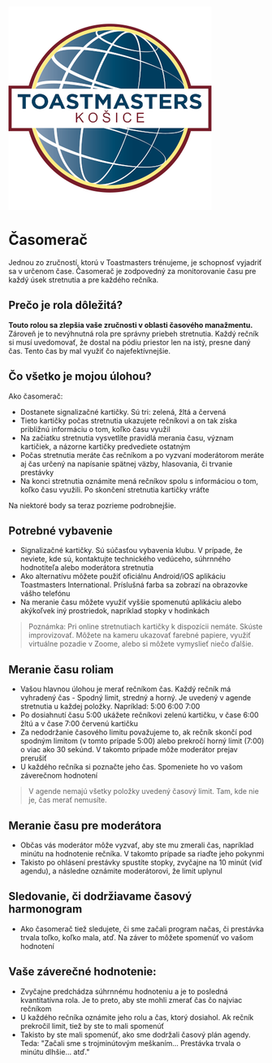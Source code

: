 ![alt text][logo]

# Časomerač
Jednou zo zručností, ktorú v Toastmasters trénujeme, je schopnosť vyjadriť sa v určenom čase. Časomerač je zodpovedný za monitorovanie času pre každý úsek stretnutia a pre každého rečníka.

## Prečo je rola dôležitá?
**Touto rolou sa zlepšia vaše zručnosti v oblasti časového manažmentu.** Zároveň je to nevýhnutná rola pre správny priebeh stretnutia. Každý rečník si musí uvedomovať, že dostal na pódiu priestor len na istý, presne daný čas. Tento čas by mal využiť čo najefektívnejšie.

## Čo všetko je mojou úlohou?
Ako časomerač:
- Dostanete signalizačné kartičky. Sú tri: zelená, žltá a červená
- Tieto kartičky počas stretnutia ukazujete rečníkovi a on tak získa približnú informáciu o tom, koľko času využil
- Na začiatku stretnutia vysvetlíte pravidlá merania času, význam kartičiek, a názorne kartičky predvediete ostatným
- Počas stretnutia meráte čas rečníkom a po vyzvaní moderátorom meráte aj čas určený na napísanie spätnej väzby, hlasovania, či trvanie prestávky
- Na konci stretnutia oznámite mená rečníkov spolu s informáciou o tom, koľko času využili. Po skončení stretnutia kartičky vráťte

Na niektoré body sa teraz pozrieme podrobnejšie.

## Potrebné vybavenie
- Signalizačné kartičky. Sú súčasťou vybavenia klubu. V prípade, že neviete, kde sú, kontaktujte technického vedúceho, súhrnného hodnotiteľa alebo moderátora stretnutia
- Ako alternatívu môžete použiť oficiálnu Android/iOS aplikáciu Toastmasters International. Príslušná farba sa zobrazí na obrazovke vášho telefónu
- Na meranie času môžete využiť vyššie spomenutú aplikáciu alebo akýkoľvek iný prostriedok, napríklad stopky v hodinkách

> Poznámka: Pri online stretnutiach kartičky k dispozícii nemáte. Skúste improvizovať. Môžete na kameru ukazovať farebné papiere, využiť virtuálne pozadie v Zoome, alebo si môžete vymyslieť niečo ďalšie.

## Meranie času roliam
- Vašou hlavnou úlohou je merať rečníkom čas. Každý rečník má vyhradený čas - Spodný limit, stredný a horný. Je uvedený v agende stretnutia u každej položky. Napríklad: 5:00 6:00 7:00
- Po dosiahnutí času 5:00 ukážete rečníkovi zelenú kartičku, v čase 6:00 žltú a v čase 7:00 červenú kartičku
- Za nedodržanie časového limitu považujeme to, ak rečník skončí pod spodným limitom (v tomto prípade 5:00) alebo prekročí horný limit (7:00) o viac ako 30 sekúnd. V takomto prípade môže moderátor prejav prerušiť
- U každého rečníka si poznačte jeho čas. Spomeniete ho vo vašom záverečnom hodnotení

> V agende nemajú všetky položky uvedený časový limit. Tam, kde nie je, čas merať nemusíte.

## Meranie času pre moderátora
- Občas vás moderátor môže vyzvať, aby ste mu zmerali čas, napríklad minútu na hodnotenie rečníka. V takomto prípade sa riaďte jeho pokynmi
- Takisto po ohlásení prestávky spustíte stopky, zvyčajne na 10 minút (viď agendu), a následne oznámite moderátorovi, že limit uplynul

## Sledovanie, či dodržiavame časový harmonogram
- Ako časomerač tiež sledujete, či sme začali program načas, či prestávka trvala toľko, koľko mala, atď. Na záver to môžete spomenúť vo vašom hodnotení

## Vaše záverečné hodnotenie:
- Zvyčajne predchádza súhrnnému hodnoteniu a je to posledná kvantitatívna rola. Je to preto, aby ste mohli zmerať čas čo najviac rečníkom
- U každého rečníka oznámite jeho rolu a čas, ktorý dosiahol. Ak rečník prekročil limit, tiež by ste to mali spomenúť
- Takisto by ste mali spomenúť, ako sme dodržali časový plán agendy. Teda: "Začali sme s trojminútovým meškaním... Prestávka trvala o minútu dlhšie... atď."

[logo]: https://github.com/toastmasters-kosice/graficke-podklady/raw/master/Log%C3%A1/%C5%A0tandardn%C3%A9%20zmen%C5%A1en%C3%A9%20logo%20TMKE.png "Logo Toastmasters Košice"
